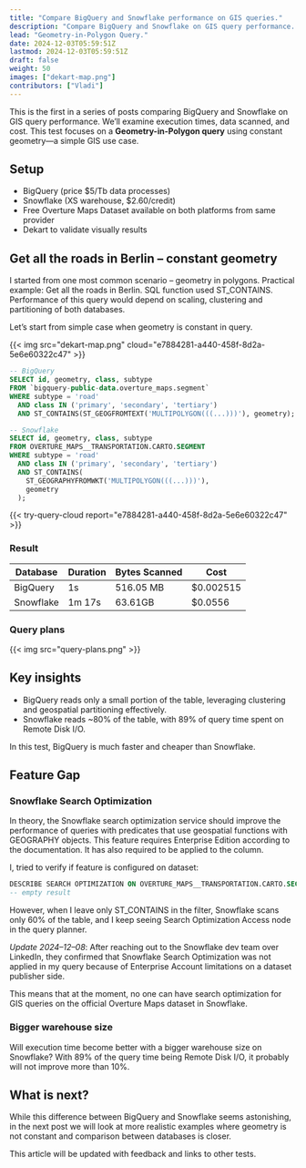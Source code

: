 ```yaml
---
title: "Compare BigQuery and Snowflake performance on GIS queries."
description: "Compare BigQuery and Snowflake on GIS query performance. Explore execution times, costs, and efficiency in a Geometry-in-Polygon use case with real-world data from Overture Maps"
lead: "Geometry-in-Polygon Query."
date: 2024-12-03T05:59:51Z
lastmod: 2024-12-03T05:59:51Z
draft: false
weight: 50
images: ["dekart-map.png"]
contributors: ["Vladi"]
---
```


This is the first in a series of posts comparing BigQuery and Snowflake on GIS query performance. We’ll examine execution times, data scanned, and cost. This test focuses on a **Geometry-in-Polygon query** using constant geometry—a simple GIS use case.

## Setup

- BigQuery (price $5/Tb data processes)
- Snowflake (XS warehouse, $2.60/credit)
- Free Overture Maps Dataset available on both platforms from same provider
- Dekart to validate visually results

## Get all the roads in Berlin – constant geometry

I started from one most common scenario – geometry in polygons. Practical example: Get all the roads in Berlin. SQL function used ST_CONTAINS. Performance of this query would depend on scaling, clustering and partitioning of both databases.

Let’s start from simple case when geometry is constant in query.

{{< img src="dekart-map.png" cloud="e7884281-a440-458f-8d2a-5e6e60322c47" >}}

```sql
-- BigQuery
SELECT id, geometry, class, subtype
FROM `bigquery-public-data.overture_maps.segment`
WHERE subtype = 'road'
  AND class IN ('primary', 'secondary', 'tertiary')
  AND ST_CONTAINS(ST_GEOGFROMTEXT('MULTIPOLYGON(((...)))'), geometry);

```

```sql
-- Snowflake
SELECT id, geometry, class, subtype
FROM OVERTURE_MAPS__TRANSPORTATION.CARTO.SEGMENT
WHERE subtype = 'road'
  AND class IN ('primary', 'secondary', 'tertiary')
  AND ST_CONTAINS(
    ST_GEOGRAPHYFROMWKT('MULTIPOLYGON(((...)))'),
    geometry
  );
```

{{< try-query-cloud report="e7884281-a440-458f-8d2a-5e6e60322c47" >}}

### Result

<table class="table">
<thead>
<tr>
<th>Database</th>
<th>Duration</th>
<th>Bytes Scanned</th>
<th>Cost</th>
</tr>
</thead>
<tbody>
<tr>
<td>BigQuery</td>
<td>1s</td>
<td>516.05 MB</td>
<td>$0.002515</td>
</tr>
<tr>
<td>Snowflake</td>
<td>1m 17s</td>
<td>63.61GB</td>
<td>$0.0556</td>
</tr>
</tbody>
</table>

### Query plans

{{< img src="query-plans.png" >}}

## Key insights

- BigQuery reads only a small portion of the table, leveraging clustering and geospatial partitioning effectively.
- Snowflake reads ~80% of the table, with 89% of query time spent on Remote Disk I/O.

In this test, BigQuery is much faster and cheaper than Snowflake.

## Feature Gap

### Snowflake Search Optimization

In theory, the Snowflake search optimization service should improve the performance of queries with predicates that use geospatial functions with GEOGRAPHY objects. This feature requires Enterprise Edition according to the documentation. It has also required to be applied to the column.

I, tried to verify if feature is configured on dataset:

```sql
DESCRIBE SEARCH OPTIMIZATION ON OVERTURE_MAPS__TRANSPORTATION.CARTO.SEGMENT;
-- empty result
```

However, when I leave only ST_CONTAINS in the filter, Snowflake scans only 60% of the table, and I keep seeing Search Optimization Access node in the query planner.

*Update 2024–12–08*: After reaching out to the Snowflake dev team over LinkedIn, they confirmed that Snowflake Search Optimization was not applied in my query because of Enterprise Account limitations on a dataset publisher side.

This means that at the moment, no one can have search optimization for GIS queries on the official Overture Maps dataset in Snowflake.

### Bigger warehouse size

Will execution time become better with a bigger warehouse size on Snowflake? With 89% of the query time being Remote Disk I/O, it probably will not improve more than 10%.

## What is next?

While this difference between BigQuery and Snowflake seems astonishing, in the next post we will look at more realistic examples where geometry is not constant and comparison between databases is closer.

This article will be updated with feedback and links to other tests.